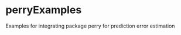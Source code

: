 perryExamples
=============

Examples for integrating package perry for prediction error estimation
